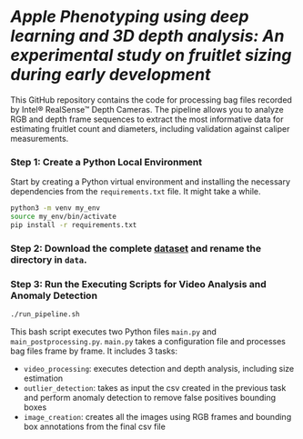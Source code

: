 # *Apple Phenotyping using deep learning and 3D depth analysis: An experimental study on fruitlet sizing during early development*

This GitHub repository contains the code for processing bag files recorded by Intel® RealSense™ Depth Cameras. 
The pipeline allows you to analyze RGB and depth frame sequences to extract the most informative data for estimating fruitlet count and diameters, including validation against caliper measurements.

### Step 1: Create a Python Local Environment
Start by creating a Python virtual environment and installing the necessary dependencies from the `requirements.txt` file. It might take a while.

```bash
python3 -m venv my_env
source my_env/bin/activate
pip install -r requirements.txt
```

### Step 2: Download the complete [dataset](https://doi.org/10.5281/zenodo.14844598) and rename the directory in `data`.

### Step 3: Run the Executing Scripts for Video Analysis and Anomaly Detection
```bash
./run_pipeline.sh
```
This bash script executes two Python files `main.py` and `main_postprocessing.py`.
`main.py` takes a configuration file and processes bag files frame by frame. It includes 3 tasks:
- `video_processing`: executes detection and depth analysis, including size estimation
- `outlier_detection`: takes as input the csv created in the previous task and perform anomaly detection to remove false positives bounding boxes
- `image_creation`: creates all the images using RGB frames and bounding box annotations from the final csv file

 


